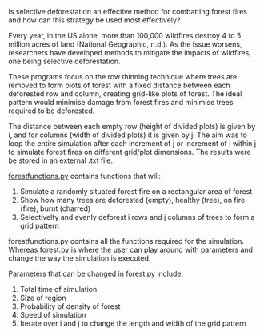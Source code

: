 Is selective deforestation an effective method for combatting forest fires and how can this strategy be used most effectively?

Every year, in the US alone, more than 100,000 wildfires destroy 4 to 5 million acres of land (National Geographic, n.d.). As the issue worsens, researchers have developed methods to mitigate the impacts of wildfires, one being selective deforestation.

These programs focus on the row thinning technique where trees are removed to form plots of forest with a fixed distance between each deforested row and column, creating grid-like plots of forest. The ideal pattern would minimise damage from forest fires and minimise trees required to be deforested. 

The distance between each empty row (height of divided plots) is given by i, and for columns (width of divided plots) it is given by j. The aim was to loop the entire simulation after each increment of j or increment of i within j to simulate forest fires on different grid/plot dimensions. The results were be stored in an external .txt file. 

[forestfunctions.py](forestfunctions.py) contains functions that will:
  1. Simulate a randomly situated forest fire on a rectangular area of forest
  2. Show how many trees are deforested (empty), healthy (tree), on fire (fire), burnt (charred)
  3. Selectivelty and evenly deforest i rows and j columns of trees to form a grid pattern

forestfunctions.py contains all the functions required for the simulation. Whereas [forest.py](forest.py) is where the user can play around with parameters and change the way the simulation is executed.

Parameters that can be changed in forest.py include:
  1. Total time of simulation
  2. Size of region
  3. Probability of density of forest
  4. Speed of simulation
  5. Iterate over i and j to change the length and width of the grid pattern
  

